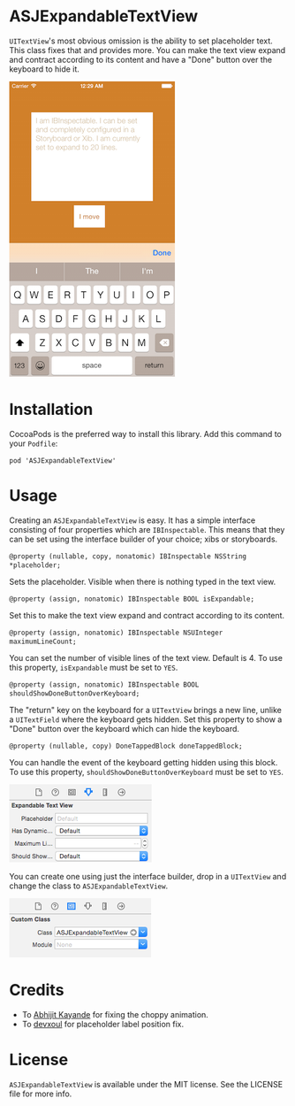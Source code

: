 # ASJExpandableTextView

`UITextView`'s most obvious omission is the ability to set placeholder text. This class fixes that and provides more. You can make the text view expand and contract according to its content and have a "Done" button over the keyboard to hide it.

![alt tag](Images/Screenshot.png)

# Installation

CocoaPods is the preferred way to install this library. Add this command to your `Podfile`:

```
pod 'ASJExpandableTextView'
```

# Usage

Creating an `ASJExpandableTextView` is easy. It has a simple interface consisting of four properties which are `IBInspectable`. This means that they can be set using the interface builder of your choice; xibs or storyboards.

```
@property (nullable, copy, nonatomic) IBInspectable NSString *placeholder;
```

Sets the placeholder. Visible when there is nothing typed in the text view.

```
@property (assign, nonatomic) IBInspectable BOOL isExpandable;
```

Set this to make the text view expand and contract according to its content.

```
@property (assign, nonatomic) IBInspectable NSUInteger maximumLineCount;
```

You can set the number of visible lines of the text view. Default is 4. To use this property, `isExpandable` must be set to `YES`.

```
@property (assign, nonatomic) IBInspectable BOOL shouldShowDoneButtonOverKeyboard;
```

The "return" key on the keyboard for a `UITextView` brings a new line, unlike a `UITextField` where the keyboard gets hidden. Set this property to show a "Done" button over the keyboard which can hide the keyboard.

```
@property (nullable, copy) DoneTappedBlock doneTappedBlock;
```

You can handle the event of the keyboard getting hidden using this block. To use this property, `shouldShowDoneButtonOverKeyboard` must be set to `YES`.

![alt tag](Images/IBInspectable.png)

You can create one using just the interface builder, drop in a `UITextView` and change the class to `ASJExpandableTextView`.

![alt tag](Images/CustomClass.png)

# Credits

- To [Abhijit Kayande](https://github.com/Abhijit-Kayande) for fixing the choppy animation.
- To [devxoul](https://github.com/devxoul/UITextView-Placeholder) for placeholder label position fix.

# License

`ASJExpandableTextView` is available under the MIT license. See the LICENSE file for more info.
